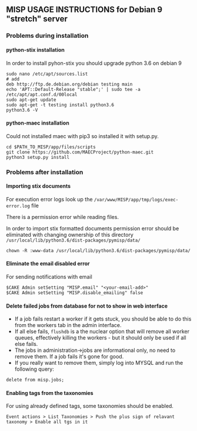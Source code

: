 MISP USAGE INSTRUCTIONS for Debian 9 "stretch" server
-----------------------------------------------------

### Problems during installation
#### python-stix installation
In order to install pyhon-stix you should upgrade python 3.6 on debian 9
```
sudo nano /etc/apt/sources.list
# add
deb http://ftp.de.debian.org/debian testing main
echo 'APT::Default-Release "stable";' | sudo tee -a /etc/apt/apt.conf.d/00local
sudo apt-get update
sudo apt-get -t testing install python3.6
python3.6 -V
```
#### python-maec installation
Could not installed maec with pip3 so installed it with setup.py.
```
cd $PATH_TO_MISP/app/files/scripts
git clone https://github.com/MAECProject/python-maec.git
python3 setup.py install
```

### Problems after installation
#### Importing stix documents
For execution error logs look up the `/var/www/MISP/app/tmp/logs/exec-error.log` file

There is a permission error while reading files.

In order to import stix formatted documents permission error should be eliminated with changing ownership of this directory `/usr/local/lib/python3.6/dist-packages/pymisp/data/`

```
chown -R :www-data /usr/local/lib/python3.6/dist-packages/pymisp/data/
```

#### Eliminate the email disabled error
For sending notifications with email
```
$CAKE Admin setSetting "MISP.email" "<your-email-add>"
$CAKE Admin setSetting "MISP.disable_emailing" false
```

#### Delete failed jobs from database for not to show in web interface
- If a job fails restart a worker if it gets stuck, you should be able to do this from the workers tab in the admin interface.
- If all else fails, `flushdb` is a the nuclear option that will remove all worker queues, effectively killing the workers - but it should only be used if all else fails.
- The jobs in administration->jobs are informational only, no need to remove them. If a job fails it's gone for good.
- If you really want to remove them, simply log into MYSQL and run the following query:
```
delete from misp.jobs;
```
#### Enabling tags from the taxonomies
For using already defined tags, some taxonomies should be enabled.
```
Event actions > List Taxonomies > Push the plus sign of relavant taxonomy > Enable all tgs in it
```
